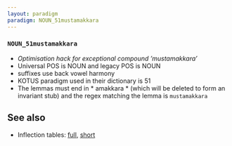 ```yaml
---
layout: paradigm
paradigm: NOUN_51mustamakkara
---
```

### ` NOUN_51mustamakkara `

* _Optimisation hack for exceptional compound ’mustamakkara’_
* Universal POS is NOUN and legacy POS is NOUN
* suffixes use back vowel harmony
* KOTUS paradigm used in their dictionary is 51
* The lemmas must end in * amakkara * (which will be deleted to form an invariant stub) and the regex matching the lemma is ` mustamakkara `

## See also

* Inflection tables: [full](gen/5/mustamakkara.html), [short](gen/5/mustamakkara_wikt.html)


